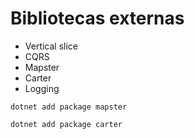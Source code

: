 # Bibliotecas externas

- Vertical slice
- CQRS
- Mapster
- Carter
- Logging

```
dotnet add package mapster
```

```
dotnet add package carter
```